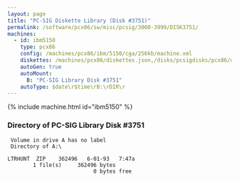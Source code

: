 ```yaml
---
layout: page
title: "PC-SIG Diskette Library (Disk #3751)"
permalink: /software/pcx86/sw/misc/pcsig/3000-3999/DISK3751/
machines:
  - id: ibm5150
    type: pcx86
    config: /machines/pcx86/ibm/5150/cga/256kb/machine.xml
    diskettes: /machines/pcx86/diskettes.json,/disks/pcsigdisks/pcx86/diskettes.json
    autoGen: true
    autoMount:
      B: "PC-SIG Library Disk #3751"
    autoType: $date\r$time\rB:\rDIR\r
---
```


{% include machine.html id="ibm5150" %}

### Directory of PC-SIG Library Disk #3751

     Volume in drive A has no label
     Directory of A:\

    LTRHUNT  ZIP    362496   6-01-93   7:47a
            1 file(s)     362496 bytes
                               0 bytes free
